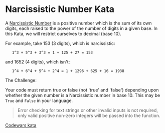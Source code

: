 #  Narcissistic Number Kata

A [Narcissistic Number](https://en.wikipedia.org/wiki/Narcissistic_number) is a positive number which is the sum of its
own digits, each raised to the power of the number of digits in a given base. In this Kata, we will restrict ourselves
to decimal (base 10).

For example, take 153 (3 digits), which is narcissistic:

```
   1^3 + 5^3 + 3^3 = 1 + 125 + 27 = 153
```

and 1652 (4 digits), which isn't:

```
   1^4 + 6^4 + 5^4 + 2^4 = 1 + 1296 + 625 + 16 = 1938
```

The Challenge:

Your code must return true or false (not 'true' and 'false') depending upon whether the given number is a Narcissistic
number in base 10. This may be `True` and `False` in your language.

> Error checking for text strings or other invalid inputs is not required, only valid positive non-zero integers will be passed into the function.

[Codewars kata](https://www.codewars.com/kata/5287e858c6b5a9678200083c)
